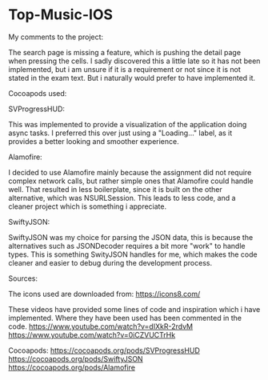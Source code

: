 # Top-Music-IOS

My comments to the project:

The search page is missing a feature, which is pushing the detail page when pressing the cells.
I sadly discovered this a little late so it has not been implemented, but i am unsure if it is a requirement or not since it is not stated in the exam text. But i naturally would prefer to have implemented it.

Cocoapods used:

SVProgressHUD:

This was implemented to provide a visualization of the application doing async tasks. I preferred this over just using a "Loading..." label, as it provides a better looking and smoother experience.

Alamofire:

I decided to use Alamofire mainly because the assignment did not require complex network calls, but rather simple ones that Alamofire could handle well. That resulted in less boilerplate, since it is built on the other alternative, which was NSURLSession.
This leads to less code, and a cleaner project which is something i appreciate.

SwiftyJSON:

SwiftyJSON was my choice for parsing the JSON data, this is because the alternatives such as JSONDecoder requires a bit more "work" to handle types. This is something SwityJSON handles for me, which makes the code cleaner and easier to debug during the development process.



Sources:

The icons used are downloaded from: https://icons8.com/

These videos have provided some lines of code and inspiration which i have implemented. Where they have been used has been commented in the code.
https://www.youtube.com/watch?v=dIXkR-2rdvM
https://www.youtube.com/watch?v=0iCZVUCTrHk

Cocoapods:
https://cocoapods.org/pods/SVProgressHUD
https://cocoapods.org/pods/SwiftyJSON
https://cocoapods.org/pods/Alamofire

